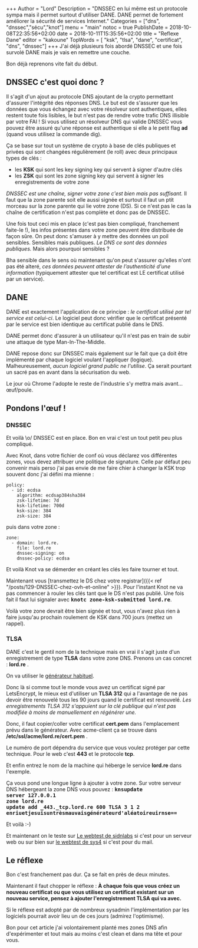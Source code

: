 +++
Author = "Lord"
Description = "DNSSEC en lui même est un protocole sympa mais il permet surtout d'utiliser DANE. DANE permet de fortement améliorer la sécurité de services Internet."
Categories = ["dns", "dnssec","sécu","knot"]
menu = "main"
notoc = true
PublishDate = 2018-10-08T22:35:56+02:00
date = 2018-10-11T15:35:56+02:00
title = "Reflexe Dane"
editor = "kakoune"
TopWords = [ "ksk", "tlsa", "dane", "certificat", "dns", "dnssec"]
+++
J'ai déjà plusieurs fois abordé DNSSEC et une fois survolé DANE mais je vais en remettre une couche.

Bon déjà reprenons vite fait du début.

## DNSSEC c'est quoi donc ?
Il s'agit d'un ajout au protocole DNS ajoutant de la crypto permettant d'assurer l'intégrité des réponses DNS.
Le but est de s'assurer que les données que vous échangez avec votre résolveur sont authentiques, elles restent toute fois lisibles, le but n'est pas de rendre votre trafic DNS illisible par votre FAI !
Si vous utilisez un résolveur DNS qui valide DNSSEC vous pouvez être assuré qu'une réponse est authentique si elle a le petit flag **ad** (quand vous utilisez la commande dig).

Ça se base sur tout un système de crypto à base de clés publiques et privées qui sont changées régulièrement (le roll) avec deux principaux types de clés : 

  - les **KSK** qui sont les key signing key qui servent à signer d'autre clés
  - les **ZSK** qui sont les zone signing key qui servent à signer les enregistrements de votre zone

*DNSSEC est une chaîne, signer votre zone c'est bien mais pas suffisant.*
Il faut que la zone parente soit elle aussi signée et surtout il faut un ptit morceau sur la zone parente qui lie votre zone (DS).
Si ce n'est pas le cas la chaîne de certification n'est pas complète et donc pas de DNSSEC.

Une fois tout ceci mis en place (c'est pas bien compliqué, franchement faite-le !), les infos présentes dans votre zone peuvent être distribuée de façon sûre.
On peut donc s'amuser à y mettre des données un poil sensibles.
Sensibles mais publiques.
*Le DNS ce sont des données publiques.*
Mais alors pourquoi sensibles ?

Bha sensible dans le sens où maintenant qu'on peut s'assurer qu'elles n'ont pas été alteré, *ces données peuvent attester de l'authenticité d'une information* (typiquement attester que tel certificat est LE certificat utilisé par un service).

## DANE
DANE est exactement l'application de ce principe : *le certificat utilisé par tel service est celui-ci*.
Le logiciel peut donc vérifier que le certificat présenté par le service est bien identique au certificat publié dans le DNS.

DANE permet donc d'assurer à un utilisateur qu'il n'est pas en train de subir une attaque de type Man-In-The-Middle.

DANE repose donc sur DNSSEC mais également sur le fait que ça doit être implémenté par chaque logiciel voulant l'appliquer (logique).
Malheureusement, *aucun logiciel grand public ne l'utilise*.
Ça serait pourtant un sacré pas en avant dans la sécurisation du web.

Le jour où Chrome l'adopte le reste de l'industrie s'y mettra mais avant… œuf/poule.

## Pondons l'œuf !
### DNSSEC
Et voilà \o/ DNSSEC est en place.
Bon en vrai c'est un tout petit peu plus compliqué.

Avec Knot, dans votre fichier de conf où vous déclarez vos différentes zones, vous devez attribuer une politique de signature.
Celle par défaut peu convenir mais perso j'ai pas envie de me faire chier à changer la KSK trop souvent donc j'ai défini ma mienne : 

    policy:
      - id: ecdsa
        algorithm: ecdsap384sha384
        zsk-lifetime: 7d
        ksk-lifetime: 700d
        ksk-size: 384
        zsk-size: 384

puis dans votre zone :

    zone:
      - domain: lord.re.
        file: lord.re
        dnssec-signing: on
        dnssec-policy: ecdsa

Et voilà Knot va se démerder en créant les clés les faire tourner et tout.

Maintenant vous [transmettez le DS chez votre registrar]({{< ref "/posts/129-DNSSEC-chez-ovh-et-online" >}}).
Pour l'instant Knot ne va pas commencer à rouler les clés tant que le DS n'est pas publié.
Une fois fait il faut lui signaler avec **<samp>knotc zone-ksk-submitted lord.re</samp>**.

Voilà votre zone devrait être bien signée et tout, vous n'avez plus rien à faire jusqu'au prochain roulement de KSK dans 700 jours (mettez un rappel).

### TLSA
DANE c'est le gentil nom de la technique mais en vrai il s'agit juste d'un enregistrement de type **TLSA** dans votre zone DNS.
Prenons un cas concret : **lord.re** .

On va utiliser le [générateur habituel](https://www.huque.com/bin/gen_tlsa).

Donc là si comme tout le monde vous avez un certificat signé par LetsEncrypt, le mieux est d'utiliser un **TLSA 312** qui a l'avantage de ne pas devoir être renouvelé tous les 90 jours quand le certificat est renouvelé.
*Les enregistrements TLSA 312 s'appuient sur la clé publique qui n'est pas modifiée à moins de manuellement en régénérer une.*

Donc, il faut copier/coller votre certificat **cert.pem** dans l'emplacement prévu dans le générateur.
Avec acme-client ça se trouve dans **/etc/ssl/acme/lord.re/cert.pem** .

Le numéro de port dépendra du service que vous voulez protéger par cette technique.
Pour le web c'est **443** et le protocole **tcp**.

Et enfin entrez le nom de la machine qui héberge le service **lord.re** dans l'exemple.

Ça vous pond une longue ligne à ajouter à votre zone.
Sur votre serveur DNS hébergeant la zone DNS vous pouvez : **<samp>knsupdate <br>server 127.0.0.1<br>zone lord.re<br>update add _443._tcp.lord.re 600 TLSA 3 1 2 enriuetjesuisuntrèsmauvaisgénérateurd'aléatoireuirnse==</samp>**

Et voilà :-)

Et maintenant on le teste sur [Le webtest de sidnlabs](https://check.sidnlabs.nl/dane) si c'est pour un serveur web ou sur bien sur [le webtest de sys4](https://dane.sys4.de/) si c'est pour du mail.

## Le réflexe
Bon c'est franchement pas dur.
Ça se fait en près de deux minutes.

Maintenant il faut chopper le réflexe : **À chaque fois que vous créez un nouveau certificat ou que vous utilisez un certificat existant sur un nouveau service, pensez à ajouter l'enregistrement TLSA qui va avec.**

Si le réflexe est adopté par de nombreux sysadmin l'implémentation par les logiciels pourrait avoir lieu un de ces jours (admirez l'optimisme).

Bon pour cet article j'ai volontairement planté mes zones DNS afin d'expérimenter et tout mais au moins c'est clean et dans ma tête et pour vous.

